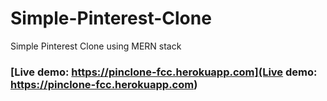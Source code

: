 # Simple-Pinterest-Clone
Simple Pinterest Clone using MERN stack

### [Live demo: https://pinclone-fcc.herokuapp.com](Live demo: https://pinclone-fcc.herokuapp.com)